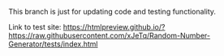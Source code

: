 This branch is just for updating code and testing functionality.

Link to test site: https://htmlpreview.github.io/?https://raw.githubusercontent.com/xJeTq/Random-Number-Generator/tests/index.html
